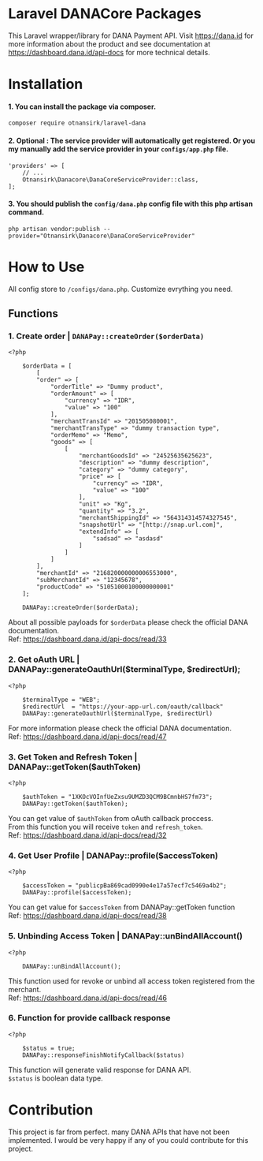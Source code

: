 # Laravel DANACore Packages
This Laravel wrapper/library for DANA Payment API. Visit https://dana.id for more information about the product and see documentation at https://dashboard.dana.id/api-docs for more technical details.

# Installation

#### 1. You can install the package via composer.
```
composer require otnansirk/laravel-dana
```
#### 2. Optional : The service provider will automatically get registered. Or you my manually add the service provider in your `configs/app.php` file.
```
'providers' => [
    // ...
    Otnansirk\Danacore\DanaCoreServiceProvider::class,
];
``` 
#### 3. You should publish the `config/dana.php` config file with this php artisan command.
```
php artisan vendor:publish --provider="Otnansirk\Danacore\DanaCoreServiceProvider"
```

# How to Use
All config store to `/configs/dana.php`. Customize evrything you need.

## Functions

### 1. Create order | `DANAPay::createOrder($orderData)`
```
<?php

    $orderData = [
        [
        "order" => [
            "orderTitle" => "Dummy product",
            "orderAmount" => [
                "currency" => "IDR",
                "value" => "100"
            ],
            "merchantTransId" => "201505080001",
            "merchantTransType" => "dummy transaction type",
            "orderMemo" => "Memo",
            "goods" => [
                [
                    "merchantGoodsId" => "24525635625623",
                    "description" => "dummy description",
                    "category" => "dummy category",
                    "price" => [
                        "currency" => "IDR",
                        "value" => "100"
                    ],
                    "unit" => "Kg",
                    "quantity" => "3.2",
                    "merchantShippingId" => "564314314574327545",
                    "snapshotUrl" => "[http://snap.url.com]",
                    "extendInfo" => [
                        "sadsad" => "asdasd"
                    ]
                ]
            ]
        ],
        "merchantId" => "216820000000006553000",
        "subMerchantId" => "12345678",
        "productCode" => "51051000100000000001"
    ];

    DANAPay::createOrder($orderData);
```

About all possible payloads for `$orderData` please check the official DANA documentation. <br>
Ref: https://dashboard.dana.id/api-docs/read/33


### 2. Get oAuth URL | DANAPay::generateOauthUrl($terminalType, $redirectUrl);
```
<?php

    $terminalType = "WEB";
    $redirectUrl  = "https://your-app-url.com/oauth/callback"
    DANAPay::generateOauthUrl($terminalType, $redirectUrl)
```
For more information please check the official DANA documentation. <br>
Ref: https://dashboard.dana.id/api-docs/read/47


### 3. Get Token and Refresh Token | DANAPay::getToken($authToken)
```
<?php

    $authToken = "1XKOcVOInfUeZxsu9UMZD3QCM9BCmnbHS7fm73";
    DANAPay::getToken($authToken);
```
You can get value of `$authToken` from oAuth callback proccess. <br>
From this function you will receive `token` and `refresh_token`. <br>
Ref: https://dashboard.dana.id/api-docs/read/32


### 4. Get User Profile | DANAPay::profile($accessToken)
```
<?php

    $accessToken = "publicpBa869cad0990e4e17a57ecf7c5469a4b2";
    DANAPay::profile($accessToken);
```

You can get value for `$accessToken` from DANAPay::getToken function <br>
Ref: https://dashboard.dana.id/api-docs/read/38

### 5. Unbinding Access Token | DANAPay::unBindAllAccount()
```
<?php

    DANAPay::unBindAllAccount();
```
This function used for revoke or unbind all access token registered from the merchant.<br>
Ref: https://dashboard.dana.id/api-docs/read/46

### 6. Function for provide callback response
```
<?php

    $status = true;
    DANAPay::responseFinishNotifyCallback($status)
```
This function will generate valid response for DANA API.<br>
`$status` is boolean data type.

# Contribution
This project is far from perfect. many DANA APIs that have not been implemented. I would be very happy if any of you could contribute for this project.
